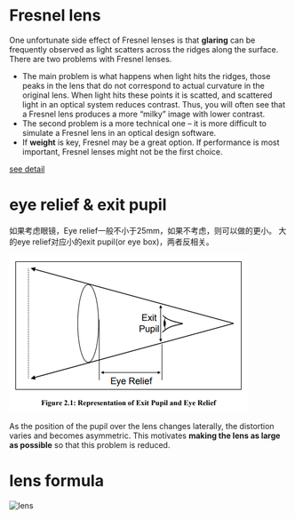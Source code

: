 # Fresnel lens
One unfortunate side effect of Fresnel lenses is that **glaring** can be frequently observed as light scatters across the ridges along the surface.
There are two problems with Fresnel lenses. 
* The main problem is what happens when light hits the ridges, those peaks in the lens that do not correspond to actual curvature in the original lens. When light hits these points it is scatted, and scattered light in an optical system reduces contrast. Thus, you will often see that a Fresnel lens produces a more “milky” image with lower contrast. 
* The second problem is a more technical one – it is more difficult to simulate a Fresnel lens in an optical design software.
*  If **weight** is key, Fresnel may be a great option. If performance is most important, Fresnel lenses might not be the first choice.

[see detail](http://sensics.com/the-promise-and-perils-of-using-fresnel-lenses-2/)

# eye relief & exit pupil
如果考虑眼镜，Eye relief一般不小于25mm，如果不考虑，则可以做的更小。
大的eye relief对应小的exit pupil(or eye box)，两者反相关。


![imgs](img/ExitPupilAndEyeRelief.PNG)

As the position of the pupil over the lens changes laterally, the distortion varies and becomes asymmetric.
This motivates **making the lens as large as possible** so that this problem is reduced.


# lens formula
![lens](/uploads/659c3538ac4bdd05f2c8c35d63df84e4/lens.PNG)

